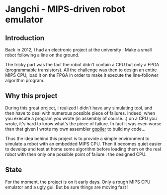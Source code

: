 # Jangchi - MIPS-driven robot emulator

## Introduction

Back in 2012, I had an electronic project at the university :
Make a small robot following a line on the ground.

The tricky part was the fact the robot didn't contain a CPU but only a FPGA (programmable transistors).
All the challenge was then to design an entire MIPS CPU, load it on the FPGA in order to make it execute the line-follower algorithm program.

## Why this project

During this great project, I realized I didn't have any simulating tool, and then have to deal with numerous possible piece of failures.
Indeed, when you execute a program you wrote (in assembly of course...) on a CPU you wrote, it's hard to know what's the piece of failure.
In fact it was even worse than that given I wrote my own assembler [gopiler](https://github.com/touilleMan/gopiler) to build my code...

Thus the idea behind this project is to provide a simple environment to simulate a robot with an embedded MIPS CPU. Then it becomes quiet easier to develop and test at home some algorithm before loading them on the real robot with then only one possible point of failure : the designed CPU.

## State

For the moment, the project is on it early days. Only a rough MIPS CPU emulator and a ugly gui.
But be sure things are moving fast !
